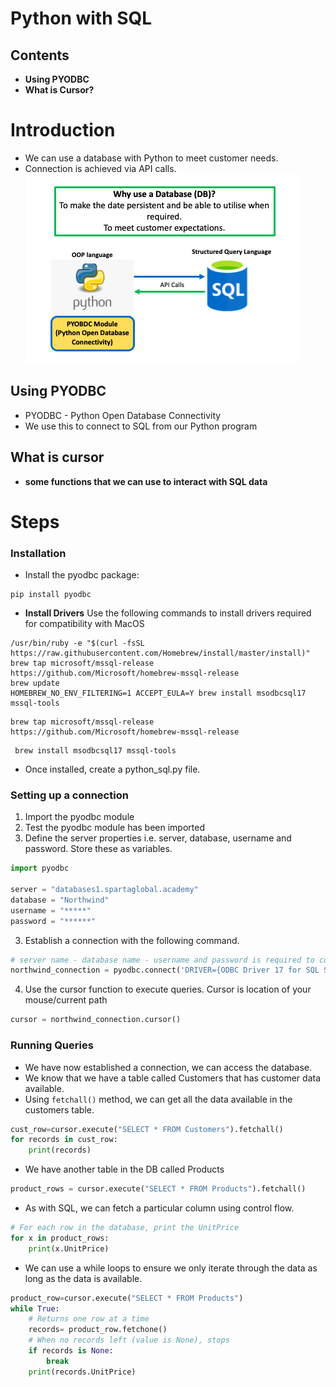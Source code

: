 # Python with SQL
## Contents 
* **Using PYODBC**
* **What is Cursor?**

# Introduction
* We can use a database with Python to meet customer needs. 
* Connection is achieved via API calls.   
![diagram](sql%20diagram.png)
## Using PYODBC
* PYODBC - Python Open Database Connectivity
* We use this to connect to SQL from our Python program
## What is cursor
* **some functions that we can use to interact with SQL data**

# Steps

### Installation
* Install the pyodbc package:
```
pip install pyodbc
```

* **Install Drivers** Use the following commands to install drivers required for compatibility with MacOS
```
/usr/bin/ruby -e "$(curl -fsSL https://raw.githubusercontent.com/Homebrew/install/master/install)"
brew tap microsoft/mssql-release https://github.com/Microsoft/homebrew-mssql-release
brew update
HOMEBREW_NO_ENV_FILTERING=1 ACCEPT_EULA=Y brew install msodbcsql17 mssql-tools
```
    
```
brew tap microsoft/mssql-release https://github.com/Microsoft/homebrew-mssql-release
```
    
```
 brew install msodbcsql17 mssql-tools
```
* Once installed, create a python_sql.py file. 

### Setting up a connection
1. Import the pyodbc module 
2. Test the pyodbc module has been imported 
2. Define the server properties i.e. server, database, username and password. Store these as variables.
```python
import pyodbc

server = "databases1.spartaglobal.academy"
database = "Northwind"
username = "*****"
password = "******"
```
3. Establish a connection with the following command.
```python
# server name - database name - username and password is required to connect to pyodbc
northwind_connection = pyodbc.connect('DRIVER={ODBC Driver 17 for SQL Server};SERVER='+server+';DATABASE='+database+';UID='+username+';PWD='+ password)
```

4. Use the cursor function to execute queries. Cursor is location of your mouse/current path
```python
cursor = northwind_connection.cursor()
```


### Running Queries
* We have now established a connection, we can access the database.
* We know that we have a table called Customers that has customer data available.
* Using ```fetchall()``` method, we can get all the data available in the customers table.
```python
cust_row=cursor.execute("SELECT * FROM Customers").fetchall()
for records in cust_row:
    print(records)
```
* We have another table in the DB called Products
```python
product_rows = cursor.execute("SELECT * FROM Products").fetchall()

```
* As with SQL, we can fetch a particular column using control flow. 
```python
# For each row in the database, print the UnitPrice
for x in product_rows:
    print(x.UnitPrice)
```

*  We can use a  while loops to ensure we only iterate through the data as long as the data is available.

```python
product_row=cursor.execute("SELECT * FROM Products")
while True:
    # Returns one row at a time
    records= product_row.fetchone()
    # When no records left (value is None), stops
    if records is None:
        break
    print(records.UnitPrice)
```




